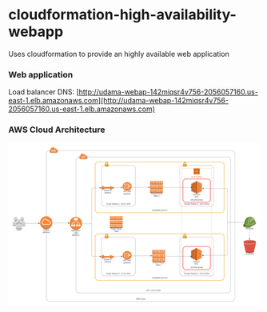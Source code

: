 # cloudformation-high-availability-webapp
Uses cloudformation to provide an highly available web application

### Web application
Load balancer DNS: [http://udama-webap-142miqsr4v756-2056057160.us-east-1.elb.amazonaws.com](http://udama-webap-142miqsr4v756-2056057160.us-east-1.elb.amazonaws.com)


### AWS Cloud Architecture
![AWS Cloud Architecture](architecture.png)
